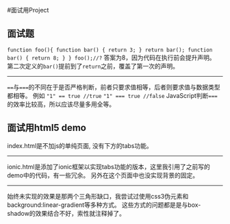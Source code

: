 #面试用Project
## 面试题
`function foo(){
  function bar() {
    return 3;
  }
  return bar();
  function bar() {
    return 8;
  }
}
foo();//?`
答案为8，因为代码在执行前会提升声明。
第二次定义的`bar()`提前到了`return`之前，覆盖了第一次的声明。
***
`==`与`===`的不同在于是否严格判断，前者只要求值相等，后者则要求值与数据类型都相等。
例如
`"1" == true //true`
`"1" === true //false`
JavaScript判断`===`的效率比较高，所以应该尽量多用全等。
## 面试用html5 demo

index.html是不加js的单纯页面, 没有下方的tabs功能。
***
ionic.html是添加了ionic框架以实现tabs功能的版本，这里我引用了之前写的demo中的代码，有一些冗余。
另外在这个页面中也没实现背景的固定。
***
始终未实现的效果是那两个三角形缺口，我尝试过使用css3伪元素和background:linear-gradient等多种方式。
这些方式的问题都是是与box-shadow的效果结合不好，索性就注释掉了。

